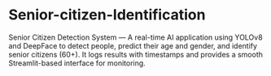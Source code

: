 # Senior-citizen-Identification
Senior Citizen Detection System — A real-time AI application using YOLOv8 and DeepFace to detect people, predict their age and gender, and identify senior citizens (60+). It logs results with timestamps and provides a smooth Streamlit-based interface for monitoring.
